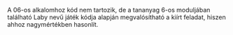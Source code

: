 A 06-os alkalomhoz kód nem tartozik, de a tananyag 6-os moduljában található Laby nevű játék kódja alapján megvalósítható a kiírt feladat, hiszen ahhoz nagymértékben hasonlít.